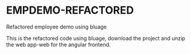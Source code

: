 # EMPDEMO-REFACTORED
Refactored employee demo using bluage

This is the refactored code using bluage, download the project and unzip the web app-web for the angular frontend. 
